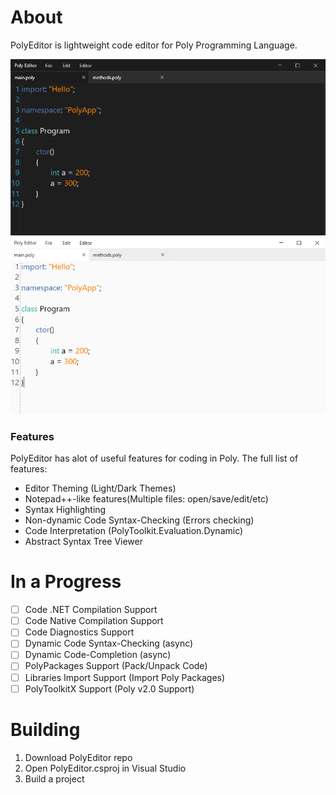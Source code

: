 # About
PolyEditor is lightweight code editor for Poly Programming Language.


![Dark Theme SS](https://raw.githubusercontent.com/PolyLanguage/PolyEditor/master/docs/img/darktheme.PNG)
![Light Theme SS](https://raw.githubusercontent.com/PolyLanguage/PolyEditor/master/docs/img/lighttheme.PNG)
### Features
PolyEditor has alot of useful features for coding in Poly. The full list of features:
- Editor Theming (Light/Dark Themes)
- Notepad++-like features(Multiple files: open/save/edit/etc)
- Syntax Highlighting
- Non-dynamic Code Syntax-Checking (Errors checking)
- Code Interpretation (PolyToolkit.Evaluation.Dynamic)
- Abstract Syntax Tree Viewer
# In a Progress
- [ ] Code .NET Compilation Support
- [ ] Code Native Compilation Support
- [ ] Code Diagnostics Support
- [ ] Dynamic Code Syntax-Checking (async)
- [ ] Dynamic Code-Completion (async)
- [ ] PolyPackages Support (Pack/Unpack Code)
- [ ] Libraries Import Support (Import Poly Packages)
- [ ] PolyToolkitX Support (Poly v2.0 Support) 
# Building
1. Download PolyEditor repo
2. Open PolyEditor.csproj in Visual Studio
3. Build a project

